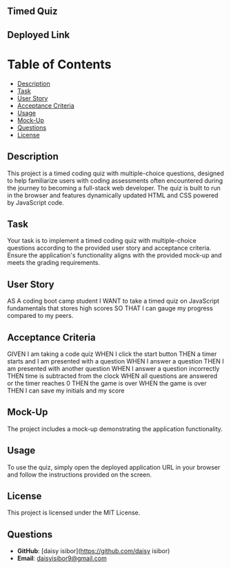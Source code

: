 ## Timed Quiz

 ## Deployed Link


 
# Table of Contents
- [Description](#description)
- [Task](#task)
- [User Story](#user-story)
- [Acceptance Criteria](#acceptance-criteria)
- [Usage](#usage)
- [Mock-Up](#Mock-up)
- [Questions](#questions)
- [License](#license)


## Description

This project is a timed coding quiz with multiple-choice questions, designed to help familiarize users with coding assessments often encountered during the journey to becoming a full-stack web developer. The quiz is built to run in the browser and features dynamically updated HTML and CSS powered by JavaScript code.

## Task
Your task is to implement a timed coding quiz with multiple-choice questions according to the provided user story and acceptance criteria. Ensure the application's functionality aligns with the provided mock-up and meets the grading requirements.

## User Story
AS A coding boot camp student
I WANT to take a timed quiz on JavaScript fundamentals that stores high scores
SO THAT I can gauge my progress compared to my peers.


## Acceptance Criteria
GIVEN I am taking a code quiz
WHEN I click the start button
THEN a timer starts and I am presented with a question
WHEN I answer a question
THEN I am presented with another question
WHEN I answer a question incorrectly
THEN time is subtracted from the clock
WHEN all questions are answered or the timer reaches 0
THEN the game is over
WHEN the game is over
THEN I can save my initials and my score


## Mock-Up
The project includes a mock-up demonstrating the application functionality.


## Usage
To use the quiz, simply open the deployed application URL in your browser and follow the instructions provided on the screen.


## License
This project is licensed under the MIT License.

## Questions

- **GitHub**: [daisy isibor](https://github.com/daisy isibor)
- **Email**: daisyisibor9@gmail.com

